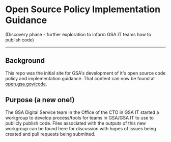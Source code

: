 # Open Source Policy Implementation Guidance
(Discovery phase - further exploration to inform GSA IT teams how to publish code)

---

## Background
This repo was the initial site for GSA's development of it's open source code policy and implementation guidance.  That content can now be found at [open.gsa.gov/code](https://open.gsa.gov/code/).

## Purpose (a new one!)
The GSA Digital Service team in the Office of the CTO in GSA IT started a workgroup to develop process/tools for teams in GSA/GSA IT to use to publicly publish code.  Files associated with the outputs of this new workgroup can be found here for discussion with hopes of issues being created and pull requests being submitted.
